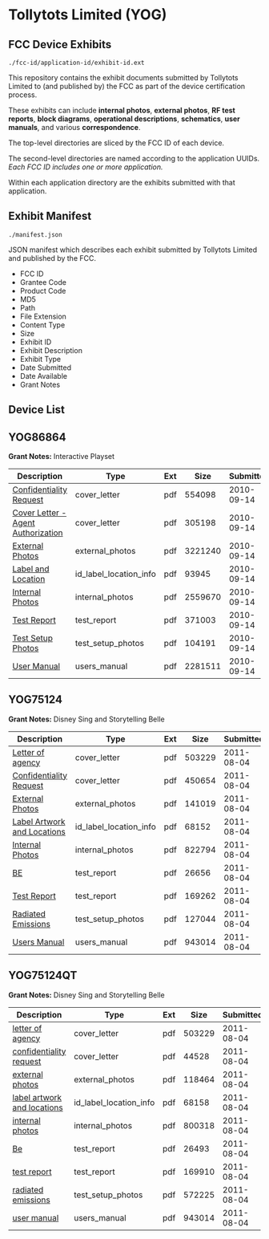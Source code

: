 # Tollytots Limited (YOG)
## FCC Device Exhibits

```
./fcc-id/application-id/exhibit-id.ext
```

This repository contains the exhibit documents submitted by Tollytots Limited to (and published by) the FCC as part of the device certification process.

These exhibits can include **internal photos**, **external photos**, **RF test reports**, **block diagrams**, **operational descriptions**, **schematics**, **user manuals**, and various **correspondence**.

The top-level directories are sliced by the FCC ID of each device.

The second-level directories are named according to the application UUIDs. *Each FCC ID includes one or more application.*

Within each application directory are the exhibits submitted with that application. 

## Exhibit Manifest

```
./manifest.json
```

JSON manifest which describes each exhibit submitted by Tollytots Limited and published by the FCC.

- FCC ID
- Grantee Code
- Product Code
- MD5
- Path
- File Extension
- Content Type
- Size
- Exhibit ID
- Exhibit Description
- Exhibit Type
- Date Submitted
- Date Available
- Grant Notes

## Device List
## YOG86864
**Grant Notes:** Interactive Playset

| Description | Type | Ext | Size | Submitted | Available |
| ----------- | ---- | --- | ---- | --------- | --------- |
| [Confidentiality Request](YOG86864/cced1842388285890de695f6c1d055ba/1343071.pdf) | cover_letter | pdf | 554098 | 2010-09-14 | 2010-09-14 |
| [Cover Letter - Agent Authorization](YOG86864/cced1842388285890de695f6c1d055ba/1343072.pdf) | cover_letter | pdf | 305198 | 2010-09-14 | 2010-09-14 |
| [External Photos](YOG86864/cced1842388285890de695f6c1d055ba/1343061.pdf) | external_photos | pdf | 3221240 | 2010-09-14 | 2010-09-16 |
| [Label and Location](YOG86864/cced1842388285890de695f6c1d055ba/1343062.pdf) | id_label_location_info | pdf | 93945 | 2010-09-14 | 2010-09-14 |
| [Internal Photos](YOG86864/cced1842388285890de695f6c1d055ba/1343063.pdf) | internal_photos | pdf | 2559670 | 2010-09-14 | 2010-09-16 |
| [Test Report](YOG86864/cced1842388285890de695f6c1d055ba/1343067.pdf) | test_report | pdf | 371003 | 2010-09-14 | 2010-09-14 |
| [Test Setup Photos](YOG86864/cced1842388285890de695f6c1d055ba/1343068.pdf) | test_setup_photos | pdf | 104191 | 2010-09-14 | 2010-09-16 |
| [User Manual](YOG86864/cced1842388285890de695f6c1d055ba/1343069.pdf) | users_manual | pdf | 2281511 | 2010-09-14 | 2010-09-16 |
## YOG75124
**Grant Notes:** Disney Sing and Storytelling Belle

| Description | Type | Ext | Size | Submitted | Available |
| ----------- | ---- | --- | ---- | --------- | --------- |
| [Letter of agency](YOG75124/37df75eb0615a8720683f73c64a2fd09/1517635.pdf) | cover_letter | pdf | 503229 | 2011-08-04 | 2011-08-04 |
| [Confidentiality Request](YOG75124/37df75eb0615a8720683f73c64a2fd09/1517664.pdf) | cover_letter | pdf | 450654 | 2011-08-04 | 2011-08-04 |
| [External Photos](YOG75124/37df75eb0615a8720683f73c64a2fd09/1517657.pdf) | external_photos | pdf | 141019 | 2011-08-04 | 2011-08-04 |
| [Label Artwork and Locations](YOG75124/37df75eb0615a8720683f73c64a2fd09/1517659.pdf) | id_label_location_info | pdf | 68152 | 2011-08-04 | 2011-08-04 |
| [Internal Photos](YOG75124/37df75eb0615a8720683f73c64a2fd09/1517658.pdf) | internal_photos | pdf | 822794 | 2011-08-04 | 2011-08-04 |
| [BE](YOG75124/37df75eb0615a8720683f73c64a2fd09/1517653.pdf) | test_report | pdf | 26656 | 2011-08-04 | 2011-08-04 |
| [Test Report](YOG75124/37df75eb0615a8720683f73c64a2fd09/1517663.pdf) | test_report | pdf | 169262 | 2011-08-04 | 2011-08-04 |
| [Radiated Emissions](YOG75124/37df75eb0615a8720683f73c64a2fd09/1517662.pdf) | test_setup_photos | pdf | 127044 | 2011-08-04 | 2011-08-04 |
| [Users Manual](YOG75124/37df75eb0615a8720683f73c64a2fd09/1517636.pdf) | users_manual | pdf | 943014 | 2011-08-04 | 2011-08-04 |
## YOG75124QT
**Grant Notes:** Disney Sing and Storytelling Belle

| Description | Type | Ext | Size | Submitted | Available |
| ----------- | ---- | --- | ---- | --------- | --------- |
| [letter of agency](YOG75124QT/f594ea707cda9659c0d3c0ee4cd8ea6e/1517635.pdf) | cover_letter | pdf | 503229 | 2011-08-04 | 2011-08-04 |
| [confidentiality request](YOG75124QT/f594ea707cda9659c0d3c0ee4cd8ea6e/1517639.pdf) | cover_letter | pdf | 44528 | 2011-08-04 | 2011-08-04 |
| [external photos](YOG75124QT/f594ea707cda9659c0d3c0ee4cd8ea6e/1517632.pdf) | external_photos | pdf | 118464 | 2011-08-04 | 2011-08-04 |
| [label artwork and locations](YOG75124QT/f594ea707cda9659c0d3c0ee4cd8ea6e/1517634.pdf) | id_label_location_info | pdf | 68158 | 2011-08-04 | 2011-08-04 |
| [internal  photos](YOG75124QT/f594ea707cda9659c0d3c0ee4cd8ea6e/1517633.pdf) | internal_photos | pdf | 800318 | 2011-08-04 | 2011-08-04 |
| [Be](YOG75124QT/f594ea707cda9659c0d3c0ee4cd8ea6e/1517628.pdf) | test_report | pdf | 26493 | 2011-08-04 | 2011-08-04 |
| [test report](YOG75124QT/f594ea707cda9659c0d3c0ee4cd8ea6e/1517638.pdf) | test_report | pdf | 169910 | 2011-08-04 | 2011-08-04 |
| [radiated emissions](YOG75124QT/f594ea707cda9659c0d3c0ee4cd8ea6e/1517637.pdf) | test_setup_photos | pdf | 572225 | 2011-08-04 | 2011-08-04 |
| [user manual](YOG75124QT/f594ea707cda9659c0d3c0ee4cd8ea6e/1517636.pdf) | users_manual | pdf | 943014 | 2011-08-04 | 2011-08-04 |
